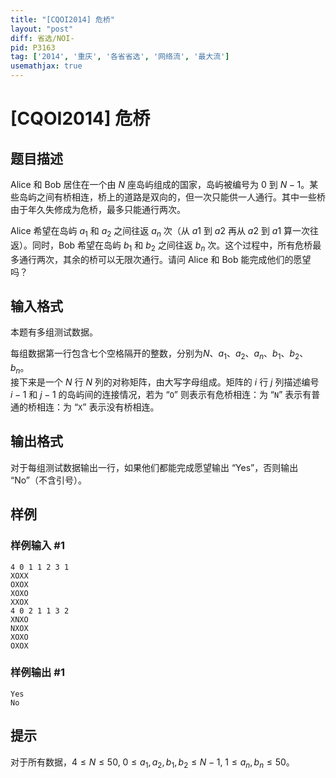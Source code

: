 ```yaml
---
title: "[CQOI2014] 危桥"
layout: "post"
diff: 省选/NOI-
pid: P3163
tag: ['2014', '重庆', '各省省选', '网络流', '最大流']
usemathjax: true
---
```


# [CQOI2014] 危桥
## 题目描述

Alice 和 Bob 居住在一个由 $N$ 座岛屿组成的国家，岛屿被编号为 $0$ 到 $N-1$。某些岛屿之间有桥相连，桥上的道路是双向的，但一次只能供一人通行。其中一些桥由于年久失修成为危桥，最多只能通行两次。

Alice 希望在岛屿 $a_1$ 和 $a_2$ 之间往返 $a_n$ 次（从 $a1$ 到 $a2$ 再从 $a2$ 到 $a1$ 算一次往返）。同时，Bob 希望在岛屿 $b_1$ 和 $b_2$ 之间往返 $b_n$ 次。这个过程中，所有危桥最多通行两次，其余的桥可以无限次通行。请问 Alice 和 Bob 能完成他们的愿望吗？

## 输入格式

本题有多组测试数据。

每组数据第一行包含七个空格隔开的整数，分别为$N$、$a_1$、$a_2$、$a_n$、$b_1$、$b_2$、$b_n$。  
接下来是一个 $N$ 行 $N$ 列的对称矩阵，由大写字母组成。矩阵的 $i$ 行 $j$ 列描述编号 $i-1$ 和 $j-1$ 的岛屿间的连接情况，若为 “`O`” 则表示有危桥相连：为 “`N`” 表示有普通的桥相连：为 “`X`” 表示没有桥相连。
## 输出格式

对于每组测试数据输出一行，如果他们都能完成愿望输出 “Yes”，否则输出 “No”（不含引号）。

## 样例

### 样例输入 #1
```
4 0 1 1 2 3 1
XOXX
OXOX
XOXO
XXOX
4 0 2 1 1 3 2
XNXO
NXOX
XOXO
OXOX

```
### 样例输出 #1
```
Yes
No

```
## 提示

对于所有数据，$4 \leq N\leq 50,\ 0 \leq a_1, a_2, b_1, b_2 \leq N-1,\ 1 \leq a_n, b_n \leq 50$。

